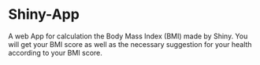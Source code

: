 # Shiny-App
A web App for calculation the Body Mass Index (BMI) made by Shiny.
You will get your BMI score as well as the necessary suggestion for 
your health according to your BMI score.
